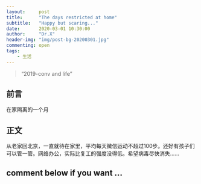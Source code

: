 ```yaml
---
layout:     post
title:      "The days restricted at home"
subtitle:   "Happy but scaring..."
date:       2020-03-01 10:30:00
author:     "Dr.X"
header-img: "img/post-bg-20200301.jpg"
commenting: open
tags:
    - 生活
---
```


> “2019-conv and life”


## 前言

在家隔离的一个月

## 正文

从老家回北京，一直就待在家里，平均每天微信运动不超过100步。还好有孩子们可以管一管。网络办公，实际比复工的强度没得低。希望病毒尽快消失......

## comment below if you want ...